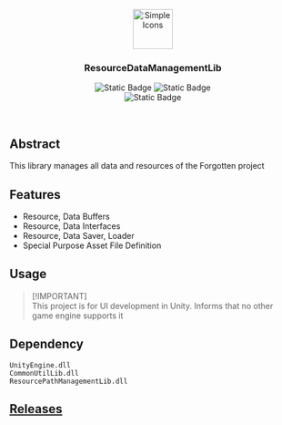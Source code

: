 <p align="center">
  <img src="https://github.com/user-attachments/assets/9f2e8c0d-7701-4050-ae0e-4d59992ec7b6" alt="Simple Icons" width=70>
  <h3 align="center">ResourceDataManagementLib</h3>
</p>

<p align="center">
  <img alt="Static Badge" src="https://img.shields.io/badge/Lang-CSharp-blue">
  <img alt="Static Badge" src="https://img.shields.io/badge/Target-Unity-green">
  <br>
  <img alt="Static Badge" src="https://img.shields.io/badge/Feature-Resource_Data_Management-red">
</p>

<br>

## Abstract
This library manages all data and resources of the Forgotten project

## Features
- Resource, Data Buffers
- Resource, Data Interfaces
- Resource, Data Saver, Loader
- Special Purpose Asset File Definition


## Usage
> [!IMPORTANT]\
> This project is for UI development in Unity. Informs that no other game engine supports it

## Dependency
```
UnityEngine.dll
CommonUtilLib.dll
ResourcePathManagementLib.dll
```

## <a href="https://github.com/GameProj-Forgotten/ResourceDataManagementLib/releases">Releases</a>
